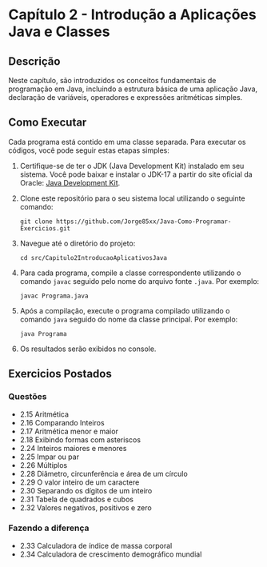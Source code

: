 # Capítulo 2 - Introdução a Aplicações Java e Classes

## Descrição
Neste capítulo, são introduzidos os conceitos fundamentais de programação em Java, incluindo a estrutura básica de uma aplicação Java, declaração de variáveis, operadores e expressões aritméticas simples.

## Como Executar
Cada programa está contido em uma classe separada. Para executar os códigos, você pode seguir estas etapas simples:

1. Certifique-se de ter o JDK (Java Development Kit) instalado em seu sistema. Você pode baixar e instalar o JDK-17 a partir do site oficial da Oracle: [Java Development Kit](https://www.oracle.com/java/technologies/javase-jdk15-downloads.html).

2. Clone este repositório para o seu sistema local utilizando o seguinte comando:

    ```
    git clone https://github.com/Jorge85xx/Java-Como-Programar-Exercicios.git
    ```

3. Navegue até o diretório do projeto:

    ```
    cd src/Capitulo2IntroducaoAplicativosJava
    ```

4. Para cada programa, compile a classe correspondente utilizando o comando `javac` seguido pelo nome do arquivo fonte `.java`. Por exemplo:

    ```
    javac Programa.java
    ```

5. Após a compilação, execute o programa compilado utilizando o comando `java` seguido do nome da classe principal. Por exemplo:

    ```
    java Programa
    ```

6. Os resultados serão exibidos no console.

## Exercicios Postados
### Questões
*  2.15 Aritmética
*  2.16 Comparando Inteiros
*  2.17 Aritmética menor e maior
*  2.18 Exibindo formas com asteriscos
*  2.24 Inteiros maiores e menores
*  2.25 Impar ou par
*  2.26 Múltiplos
*  2.28 Diâmetro, circunferência e área de um círculo
*  2.29 O valor inteiro de um caractere
*  2.30 Separando os dígitos de um inteiro
*  2.31 Tabela de quadrados e cubos
*  2.32 Valores negativos, positivos e zero
### Fazendo a diferença
*  2.33 Calculadora de índice de massa corporal
*  2.34 Calculadora de crescimento demográfico mundial

